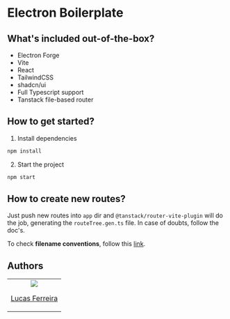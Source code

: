 # Electron Boilerplate

## What's included out-of-the-box?

- Electron Forge
- Vite
- React
- TailwindCSS
- shadcn/ui
- Full Typescript support
- Tanstack file-based router

## How to get started?

1. Install dependencies

```bash
npm install
```

2. Start the project

```bash
npm start
```

## How to create new routes?

Just push new routes into `app` dir and `@tanstack/router-vite-plugin` will do the job, generating the `routeTree.gen.ts` file.
In case of doubts, follow the doc's.

To check **filename conventions**, follow this [link](https://tanstack.com/router/latest/docs/framework/react/guide/file-based-routing#file-naming-conventions).

## Authors

<table>
  <tbody>
    <td align="center">
      <a href="https://github.com/luccasfr">
        <img src="https://github.com/luccasfr.png?size=100" />
        <p>Lucas Ferreira</p>
      </a>
    </td>
  </tbody>
</table>
